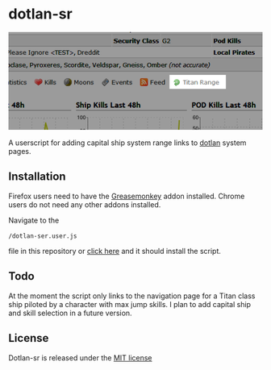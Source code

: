 dotlan-sr
==============

![dotlan-sr screenshot](/img/dotlan-sr-shot.png)

A userscript for adding capital ship system range links to [dotlan](http://evemaps.dotlan.net/) system pages.

Installation
---------

Firefox users need to have the [Greasemonkey](https://addons.mozilla.org/en-US/firefox/addon/greasemonkey/) addon installed.
Chrome users do not need any other addons installed.

Navigate to the

    /dotlan-ser.user.js

file in this repository or [click here](https://github.com/stuartdb/dotlan-sr/blob/master/dotlan-sr.user.js) and it should install the script.

Todo
-------

At the moment the script only links to the navigation page for a Titan class ship piloted by a character with max jump skills.
I plan to add capital ship and skill selection in a future version.

License
-------

Dotlan-sr is released under the [MIT license](http://opensource.org/licenses/MIT)



